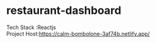 # restaurant-dashboard                                                                                                                                                  
Tech Stack :Reactjs                                                                                                                                                      
Project Host:https://calm-bombolone-3af74b.netlify.app/
